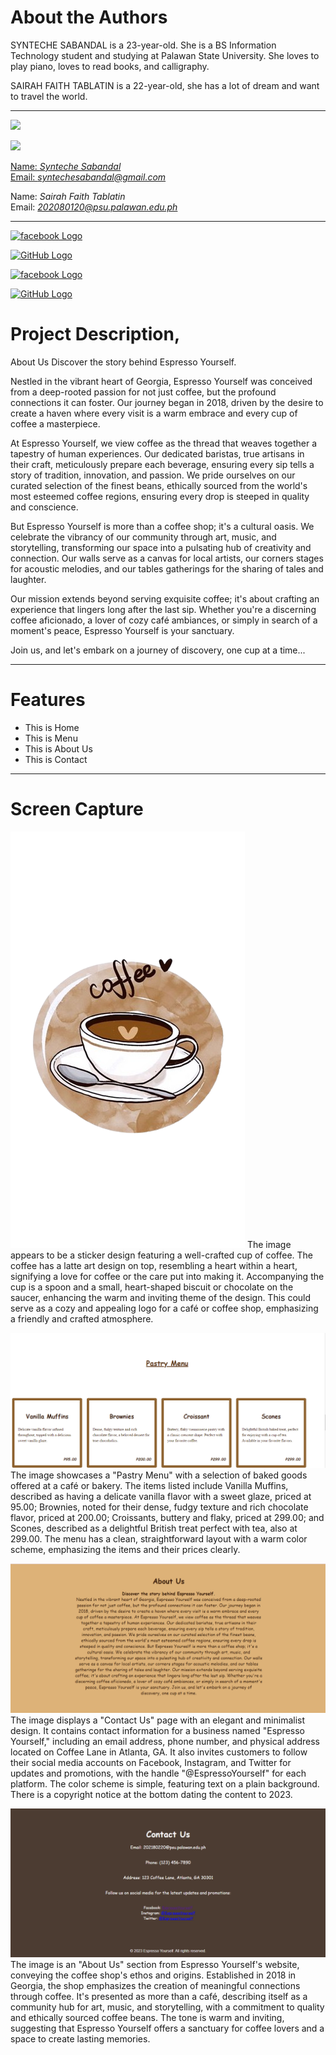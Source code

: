 # About the Authors
SYNTECHE SABANDAL is a 23-year-old. She is a BS Information Technology student and studying at Palawan State University. She loves to play piano, loves to read books, and calligraphy.

SAIRAH FAITH TABLATIN is a 22-year-old, she has a lot of dream and want to travel the world.
 ***

 <a
href=https://github.com/Synt8>
<img src = "https://avatars.githubusercontent.com/u/120772440?s=96&v=4" width="150" border-radius="50%">

<a
href=https://github.com/saisaitablatin>
<img src = "https://avatars.githubusercontent.com/u/157432394?s=96&v=4" width="150" border-radius="50%">

Name: *Synteche Sabandal*  
Email: *syntechesabandal@gmail.com*

Name: *Sairah Faith Tablatin*  
Email: *202080120@psu.palawan.edu.ph*

***
[![facebook Logo](https://github.com/gauravghongde/social-icons/blob/master/PNG/Color/Facebook.png?raw=true)](https://web.facebook.com/)

[![GitHub Logo](https://github.com/gauravghongde/social-icons/blob/master/PNG/White/Github_white.png?raw=true)](https://github.com/)

[![facebook Logo](https://github.com/gauravghongde/social-icons/blob/master/PNG/Color/Facebook.png?raw=true)](https://web.facebook.com/?_rdc=1&_rdr)

[![GitHub Logo](https://github.com/gauravghongde/social-icons/blob/master/PNG/White/Github_white.png?raw=true)](https://github.com/saisaitablatin)

# Project Description,
About Us
    Discover the story behind Espresso Yourself.

Nestled in the vibrant heart of Georgia, Espresso Yourself was conceived from a deep-rooted passion for not just coffee, but the profound connections it can foster. Our journey began in 2018, driven by the desire to create a haven where every visit is a warm embrace and every cup of coffee a masterpiece.

At Espresso Yourself, we view coffee as the thread that weaves together a tapestry of human experiences. Our dedicated baristas, true artisans in their craft, meticulously prepare each beverage, ensuring every sip tells a story of tradition, innovation, and passion. We pride ourselves on our curated selection of the finest beans, ethically sourced from the world's most esteemed coffee regions, ensuring every drop is steeped in quality and conscience.

But Espresso Yourself is more than a coffee shop; it's a cultural oasis. We celebrate the vibrancy of our community through art, music, and storytelling, transforming our space into a pulsating hub of creativity and connection. Our walls serve as a canvas for local artists, our corners stages for acoustic melodies, and our tables gatherings for the sharing of tales and laughter.

Our mission extends beyond serving exquisite coffee; it's about crafting an experience that lingers long after the last sip. Whether you're a discerning coffee aficionado, a lover of cozy café ambiances, or simply in search of a moment's peace, Espresso Yourself is your sanctuary.

Join us, and let's embark on a journey of discovery, one cup at a time...
 ***

 # Features
* This is Home
* This is Menu
* This is About Us
* This is Contact
 *** 
# Screen Capture
![Logo](img/saisai.png)
The image appears to be a sticker design featuring a well-crafted cup of coffee. The coffee has a latte art design on top, resembling a heart within a heart, signifying a love for coffee or the care put into making it. Accompanying the cup is a spoon and a small, heart-shaped biscuit or chocolate on the saucer, enhancing the warm and inviting theme of the design. This could serve as a cozy and appealing logo for a café or coffee shop, emphasizing a friendly and crafted atmosphere.

![Menu](img/416210962_1647768985752307_4331910812228911936_n.png)
The image showcases a "Pastry Menu" with a selection of baked goods offered at a café or bakery. The items listed include Vanilla Muffins, described as having a delicate vanilla flavor with a sweet glaze, priced at 95.00; Brownies, noted for their dense, fudgy texture and rich chocolate flavor, priced at 200.00; Croissants, buttery and flaky, priced at 299.00; and Scones, described as a delightful British treat perfect with tea, also at 299.00. The menu has a clean, straightforward layout with a warm color scheme, emphasizing the items and their prices clearly.

![About Us](img/416361370_1056353202301411_6582424725058571047_n.png)
The image displays a "Contact Us" page with an elegant and minimalist design. It contains contact information for a business named "Espresso Yourself," including an email address, phone number, and physical address located on Coffee Lane in Atlanta, GA. It also invites customers to follow their social media accounts on Facebook, Instagram, and Twitter for updates and promotions, with the handle "@EspressoYourself" for each platform. The color scheme is simple, featuring text on a plain background. There is a copyright notice at the bottom dating the content to 2023.

![Contact](img/415973036_919620365990265_9049602524629033973_n.png)
The image is an "About Us" section from Espresso Yourself's website, conveying the coffee shop's ethos and origins. Established in 2018 in Georgia, the shop emphasizes the creation of meaningful connections through coffee. It's presented as more than a café, describing itself as a community hub for art, music, and storytelling, with a commitment to quality and ethically sourced coffee beans. The tone is warm and inviting, suggesting that Espresso Yourself offers a sanctuary for coffee lovers and a space to create lasting memories.

